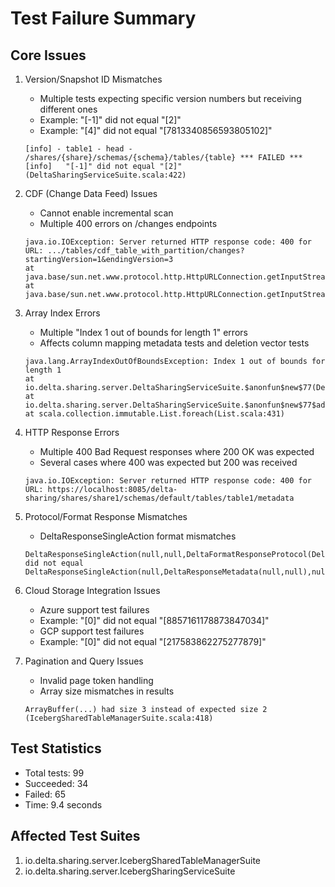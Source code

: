 # Test Failure Summary

## Core Issues
1. Version/Snapshot ID Mismatches
   - Multiple tests expecting specific version numbers but receiving different ones
   - Example: "[-1]" did not equal "[2]"
   - Example: "[4]" did not equal "[7813340856593805102]"
   ```
   [info] - table1 - head - /shares/{share}/schemas/{schema}/tables/{table} *** FAILED ***
   [info]   "[-1]" did not equal "[2]" (DeltaSharingServiceSuite.scala:422)
   ```

2. CDF (Change Data Feed) Issues
   - Cannot enable incremental scan
   - Multiple 400 errors on /changes endpoints
   ```
   java.io.IOException: Server returned HTTP response code: 400 for URL: .../tables/cdf_table_with_partition/changes?startingVersion=1&endingVersion=3
   at java.base/sun.net.www.protocol.http.HttpURLConnection.getInputStream0(HttpURLConnection.java:1924)
   at java.base/sun.net.www.protocol.http.HttpURLConnection.getInputStream(HttpURLConnection.java:1520)
   ```

3. Array Index Errors
   - Multiple "Index 1 out of bounds for length 1" errors
   - Affects column mapping metadata tests and deletion vector tests
   ```
   java.lang.ArrayIndexOutOfBoundsException: Index 1 out of bounds for length 1
   at io.delta.sharing.server.DeltaSharingServiceSuite.$anonfun$new$77(DeltaSharingServiceSuite.scala:1514)
   at io.delta.sharing.server.DeltaSharingServiceSuite.$anonfun$new$77$adapted(DeltaSharingServiceSuite.scala:1510)
   at scala.collection.immutable.List.foreach(List.scala:431)
   ```

4. HTTP Response Errors
   - Multiple 400 Bad Request responses where 200 OK was expected
   - Several cases where 400 was expected but 200 was received
   ```
   java.io.IOException: Server returned HTTP response code: 400 for URL: https://localhost:8085/delta-sharing/shares/share1/schemas/default/tables/table1/metadata
   ```

5. Protocol/Format Response Mismatches
   - DeltaResponseSingleAction format mismatches
   ```
   DeltaResponseSingleAction(null,null,DeltaFormatResponseProtocol(DeltaProtocol(2,5,None,None))) did not equal DeltaResponseSingleAction(null,DeltaResponseMetadata(null,null),null)
   ```

6. Cloud Storage Integration Issues
   - Azure support test failures
   - Example: "[0]" did not equal "[8857161178873847034]"
   - GCP support test failures
   - Example: "[0]" did not equal "[217583862275277879]"

7. Pagination and Query Issues
   - Invalid page token handling
   - Array size mismatches in results
   ```
   ArrayBuffer(...) had size 3 instead of expected size 2 (IcebergSharedTableManagerSuite.scala:418)
   ```

## Test Statistics
- Total tests: 99
- Succeeded: 34
- Failed: 65
- Time: 9.4 seconds

## Affected Test Suites
1. io.delta.sharing.server.IcebergSharedTableManagerSuite
2. io.delta.sharing.server.IcebergSharingServiceSuite
